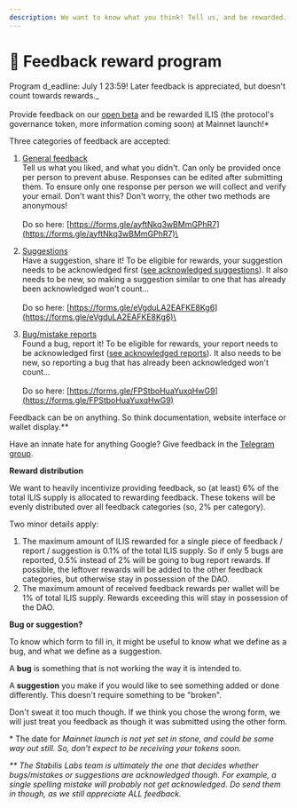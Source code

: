 ```yaml
---
description: We want to know what you think! Tell us, and be rewarded.
---
```


# 📩 Feedback reward program

Program d_eadline: July 1 23:59! Later feedback is appreciated, but doesn't count towards rewards._\
\
Provide feedback on our [open beta](https://beta.ilikeitstable.com) and be rewarded ILIS (the protocol's governance token, more information coming soon) at Mainnet launch!\*

Three categories of feedback are accepted:

1. [General feedback](https://forms.gle/gbrkvVZRY615R3P49)\
   Tell us what you liked, and what you didn't. Can only be provided once per person to prevent abuse. Responses can be edited after submitting them. To ensure only one response per person we will collect and verify your email. Don't want this? Don't worry, the other two methods are anonymous!\
   \
   Do so here: [https://forms.gle/ayftNkq3wBMmGPhR7](https://forms.gle/ayftNkq3wBMmGPhR7)\

2. [Suggestions](https://forms.gle/TwNvCLDFDkxXegao8)\
   Have a suggestion, share it! To be eligible for rewards, your suggestion needs to be acknowledged first ([see acknowledged suggestions](acknowledged-suggestions.md)). It also needs to be new, so making a suggestion similar to one that has already been acknowledged won't count...\
   \
   Do so here: [https://forms.gle/eVgduLA2EAFKE8Kg6](https://forms.gle/eVgduLA2EAFKE8Kg6)\

3. [Bug/mistake reports](https://forms.gle/bDAQx6REGDo1SagWA)\
   Found a bug, report it! To be eligible for rewards, your report needs to be acknowledged first ([see acknowledged reports](acknowledged-bug-reports.md)). It also needs to be new, so reporting a bug that has already been acknowledged won't count...\
   \
   Do so here: [https://forms.gle/FPStboHuaYuxqHwG9](https://forms.gle/FPStboHuaYuxqHwG9)

Feedback can be on anything. So think documentation, website interface or wallet display.\*\*

Have an innate hate for anything Google? Give feedback in the [Telegram group](https://t.me/stabilislabs).

**Reward distribution**

We want to heavily incentivize providing feedback, so (at least) 6% of the total ILIS supply is allocated to rewarding feedback. These tokens will be evenly distributed over all feedback categories (so, 2% per category).

Two minor details apply:

1. The maximum amount of ILIS rewarded for a single piece of feedback / report / suggestion is 0.1% of the total ILIS supply. So if only 5 bugs are reported, 0.5% instead of 2% will be going to bug report rewards. If possible, the leftover rewards will be added to the other feedback categories, but otherwise stay in possession of the DAO.
2. The maximum amount of received feedback rewards per wallet will be 1% of total ILIS supply. Rewards exceeding this will stay in possession of the DAO.

**Bug or suggestion?**

To know which form to fill in, it might be useful to know what we define as a bug, and what we define as a suggestion.

A **bug** is something that is not working the way it is intended to.

A **suggestion** you make if you would like to see something added or done differently. This doesn't require something to be "broken".

Don't sweat it too much though. If we think you chose the wrong form, we will just treat you feedback as though it was submitted using the other form.



\* The date for _Mainnet launch is not yet set in stone, and could be some way out still. So, don't expect to be receiving your tokens soon._

_\*\* The Stabilis Labs team is ultimately the one that decides whether bugs/mistakes or suggestions are acknowledged though. For example, a single spelling mistake will probably not get acknowledged. Do send them in though, as we still appreciate ALL feedback._
